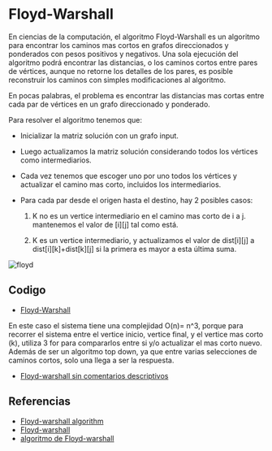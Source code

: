 # Floyd-Warshall
En ciencias de la computación, el algoritmo Floyd-Warshall es un algoritmo para encontrar los caminos mas cortos en grafos direccionados y ponderados con pesos positivos y negativos. Una sola ejecución del algoritmo podrá encontrar las distancias, o los caminos cortos entre pares de vértices, aunque no retorne los detalles de los pares, es posible reconstruir los caminos con simples modificaciones al algoritmo.

En pocas palabras, el problema es encontrar las distancias mas cortas entre cada par de vértices en un grafo direccionado y ponderado.

Para resolver el algoritmo tenemos que:
- Inicializar la matriz solución con un grafo input.
- Luego actualizamos la matriz solución considerando todos los vértices como intermediarios.
- Cada vez tenemos que escoger uno por uno todos los vértices y actualizar el camino mas corto, incluidos los intermediarios.
- Para cada par desde el origen hasta el destino, hay 2 posibles casos:

  1. K no es un vertice intermediario en el camino mas corto de i a j. mantenemos el valor de [i][j] tal como está.
  
  2. K es un vertice intermediario, y actualizamos el valor de dist[i][j] a dist[i][k]+dist[k][j] si la primera es mayor a esta última suma.

![floyd](https://user-images.githubusercontent.com/101950765/197418371-8d1c6799-b135-4a70-88e1-4f6c1867faa2.jpg)

## Codigo
- [Floyd-Warshall](https://github.com/dylanjitt/Algoritmica/blob/main/contenido/programacion_dinamica/floyd-warshall/floyd_warshall.cpp)

En este caso el sistema tiene una complejidad O(n)= n^3, porque para recorrer el sistema entre el vertice inicio, vertice final, y el vertice mas corto (k), utiliza 3 for para compararlos entre si y/o actualizar el mas corto nuevo. Además de ser un algoritmo top down, ya que entre varias selecciones de caminos cortos, solo una llega a ser la respuesta.
- [Floyd-warshall sin comentarios descriptivos](https://github.com/dylanjitt/Algoritmica/blob/main/contenido/programacion_dinamica/floyd-warshall/fwc.cpp)

## Referencias

- [Floyd-warshall algorithm](https://en.wikipedia.org/wiki/Floyd%E2%80%93Warshall_algorithm)
- [Floyd-warshall](https://www.geeksforgeeks.org/floyd-warshall-algorithm-dp-16/)
- [algoritmo de Floyd-warshall](https://es.wikipedia.org/wiki/Algoritmo_de_Floyd-Warshall#:~:text=En%20inform%C3%A1tica%2C%20el%20algoritmo%20de,v%C3%A9rtices%20en%20una%20%C3%BAnica%20ejecuci%C3%B3n.)
